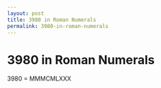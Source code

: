 ```yaml
---
layout: post
title: 3980 in Roman Numerals
permalink: 3980-in-roman-numerals
---
```


# 3980 in Roman Numerals

3980 = MMMCMLXXX
